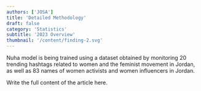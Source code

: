 ```yaml
---
authors: ['JOSA']
title: 'Detailed Methodology'
draft: false
category: 'Statistics'
subtitle: '2023 Overview'
thumbnail: '/content/finding-2.svg'
---
```


Nuha model is being trained using a dataset obtained by monitoring 20 trending hashtags related to women and the feminist movement in Jordan, as well as 83 names of women activists and women influencers in Jordan.

<!--more-->

Write the full content of the article here.
